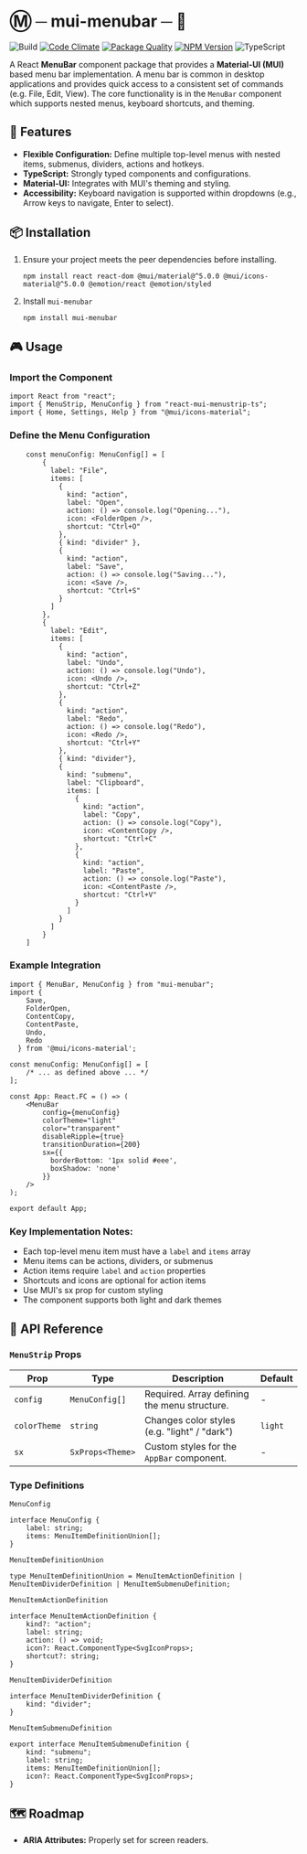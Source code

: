 # Ⓜ ─ mui-menubar ─ 🍫

![Build](https://github.com/keithwalsh/mui-menubar/actions/workflows/build.yml/badge.svg)
[![Code Climate](https://codeclimate.com/github/keithwalsh/mui-menubar/badges/gpa.svg)](https://codeclimate.com/github/keithwalsh/mui-menubar)
[![Package Quality](https://packagequality.com/shield/mui-menubar.svg)](https://packagequality.com/#?package=mui-menubar)
[![NPM Version](https://img.shields.io/npm/v/mui-menubar.svg)](https://www.npmjs.com/package/mui-menubar)
![TypeScript](https://img.shields.io/badge/TypeScript-007ACC?style=flat-square&logo=typescript&logoColor=white)

A React **MenuBar** component package that provides a **Material-UI (MUI)** based menu bar implementation. A menu bar is common in desktop applications and provides quick access to a consistent set of commands (e.g. File, Edit, View). The core functionality is in the `MenuBar` component which supports nested menus, keyboard shortcuts, and theming.

## 🚀 Features

-   **Flexible Configuration:** Define multiple top-level menus with nested items, submenus, dividers, actions and hotkeys.
-   **TypeScript:** Strongly typed components and configurations.
-   **Material-UI:** Integrates with MUI's theming and styling.
-   **Accessibility:** Keyboard navigation is supported within dropdowns (e.g., Arrow keys to navigate, Enter to select).

## 📦 Installation

1. Ensure your project meets the peer dependencies before installing.

    ```
    npm install react react-dom @mui/material@^5.0.0 @mui/icons-material@^5.0.0 @emotion/react @emotion/styled
    ```

2. Install `mui-menubar`

    ```
    npm install mui-menubar
    ```

## 🎮 Usage

### Import the Component

```tsx
import React from "react";
import { MenuStrip, MenuConfig } from "react-mui-menustrip-ts";
import { Home, Settings, Help } from "@mui/icons-material";
```

### Define the Menu Configuration

```tsx
    const menuConfig: MenuConfig[] = [
        {
          label: "File",
          items: [
            {
              kind: "action",
              label: "Open",
              action: () => console.log("Opening..."),
              icon: <FolderOpen />,
              shortcut: "Ctrl+O"
            },
            { kind: "divider" },
            {
              kind: "action",
              label: "Save",
              action: () => console.log("Saving..."),
              icon: <Save />,
              shortcut: "Ctrl+S"
            }
          ]
        },
        {
          label: "Edit",
          items: [
            {
              kind: "action",
              label: "Undo",
              action: () => console.log("Undo"),
              icon: <Undo />,
              shortcut: "Ctrl+Z"
            },
            {
              kind: "action",
              label: "Redo",
              action: () => console.log("Redo"),
              icon: <Redo />,
              shortcut: "Ctrl+Y"
            },
            { kind: "divider"},
            {
              kind: "submenu",
              label: "Clipboard",
              items: [
                {
                  kind: "action",
                  label: "Copy",
                  action: () => console.log("Copy"),
                  icon: <ContentCopy />,
                  shortcut: "Ctrl+C"
                },
                {
                  kind: "action",
                  label: "Paste",
                  action: () => console.log("Paste"),
                  icon: <ContentPaste />,
                  shortcut: "Ctrl+V"
                }
              ]
            }
          ]
        }
    ]
```

### Example Integration

```tsx
import { MenuBar, MenuConfig } from "mui-menubar";
import { 
    Save, 
    FolderOpen, 
    ContentCopy, 
    ContentPaste,
    Undo,
    Redo 
  } from '@mui/icons-material';

const menuConfig: MenuConfig[] = [
    /* ... as defined above ... */
];

const App: React.FC = () => (
    <MenuBar 
        config={menuConfig}
        colorTheme="light"
        color="transparent"
        disableRipple={true}
        transitionDuration={200}
        sx={{ 
          borderBottom: '1px solid #eee',
          boxShadow: 'none'
        }}
    />
);

export default App;
```
### Key Implementation Notes:
- Each top-level menu item must have a `label` and `items` array
- Menu items can be actions, dividers, or submenus
- Action items require `label` and `action` properties
- Shortcuts and icons are optional for action items
- Use MUI's sx prop for custom styling
- The component supports both light and dark themes

## 🔧 API Reference

### `MenuStrip` Props

| Prop         | Type             | Description                                  | Default |
| ------------ | ---------------- | -------------------------------------------- | ------- |
| `config`     | `MenuConfig[]`   | Required. Array defining the menu structure. | -       |
| `colorTheme` | `string`         | Changes color styles (e.g. "light" / "dark") | `light` |
| `sx`         | `SxProps<Theme>` | Custom styles for the `AppBar` component.    | -       |

### Type Definitions

`MenuConfig`

```tsx
interface MenuConfig {
    label: string;
    items: MenuItemDefinitionUnion[];
}
```

`MenuItemDefinitionUnion`

```tsx
type MenuItemDefinitionUnion = MenuItemActionDefinition | MenuItemDividerDefinition | MenuItemSubmenuDefinition;
```

`MenuItemActionDefinition`

```tsx
interface MenuItemActionDefinition {
    kind?: "action";
    label: string;
    action: () => void;
    icon?: React.ComponentType<SvgIconProps>;
    shortcut?: string;
}
```

`MenuItemDividerDefinition`

```tsx
interface MenuItemDividerDefinition {
    kind: "divider";
}
```

`MenuItemSubmenuDefinition`

```tsx
export interface MenuItemSubmenuDefinition {
    kind: "submenu";
    label: string;
    items: MenuItemDefinitionUnion[];
    icon?: React.ComponentType<SvgIconProps>;
}
```

## 🗺️ Roadmap

-   **ARIA Attributes:** Properly set for screen readers.
